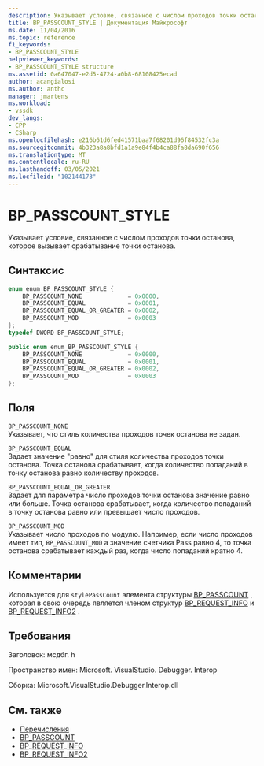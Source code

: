 ```yaml
---
description: Указывает условие, связанное с числом проходов точки останова, которое вызывает срабатывание точки останова.
title: BP_PASSCOUNT_STYLE | Документация Майкрософт
ms.date: 11/04/2016
ms.topic: reference
f1_keywords:
- BP_PASSCOUNT_STYLE
helpviewer_keywords:
- BP_PASSCOUNT_STYLE structure
ms.assetid: 0a647047-e2d5-4724-a0b8-68108425ecad
author: acangialosi
ms.author: anthc
manager: jmartens
ms.workload:
- vssdk
dev_langs:
- CPP
- CSharp
ms.openlocfilehash: e216b61d6fed41571baa7f68201d96f84532fc3a
ms.sourcegitcommit: 4b323a8a8bfd1a1a9e84f4b4ca88fa8da690f656
ms.translationtype: MT
ms.contentlocale: ru-RU
ms.lasthandoff: 03/05/2021
ms.locfileid: "102144173"
---
```

# <a name="bp_passcount_style"></a>BP_PASSCOUNT_STYLE
Указывает условие, связанное с числом проходов точки останова, которое вызывает срабатывание точки останова.

## <a name="syntax"></a>Синтаксис

```cpp
enum enum_BP_PASSCOUNT_STYLE {
    BP_PASSCOUNT_NONE             = 0x0000,
    BP_PASSCOUNT_EQUAL            = 0x0001,
    BP_PASSCOUNT_EQUAL_OR_GREATER = 0x0002,
    BP_PASSCOUNT_MOD              = 0x0003
};
typedef DWORD BP_PASSCOUNT_STYLE;
```

```csharp
public enum enum_BP_PASSCOUNT_STYLE {
    BP_PASSCOUNT_NONE             = 0x0000,
    BP_PASSCOUNT_EQUAL            = 0x0001,
    BP_PASSCOUNT_EQUAL_OR_GREATER = 0x0002,
    BP_PASSCOUNT_MOD              = 0x0003
};
```

## <a name="fields"></a>Поля
`BP_PASSCOUNT_NONE`\
Указывает, что стиль количества проходов точек останова не задан.

`BP_PASSCOUNT_EQUAL`\
Задает значение "равно" для стиля количества проходов точки останова. Точка останова срабатывает, когда количество попаданий в точку останова равно количеству проходов.

`BP_PASSCOUNT_EQUAL_OR_GREATER`\
Задает для параметра число проходов точки останова значение равно или больше. Точка останова срабатывает, когда количество попаданий в точку останова равно или превышает число проходов.

`BP_PASSCOUNT_MOD`\
Указывает число проходов по модулю. Например, если число проходов имеет тип, `BP_PASSCOUNT_MOD` а значение счетчика Pass равно 4, то точка останова срабатывает каждый раз, когда число попаданий кратно 4.

## <a name="remarks"></a>Комментарии
Используется для `stylePassCount` элемента структуры [BP_PASSCOUNT](../../../extensibility/debugger/reference/bp-passcount.md) , которая в свою очередь является членом структур [BP_REQUEST_INFO](../../../extensibility/debugger/reference/bp-request-info.md) и [BP_REQUEST_INFO2](../../../extensibility/debugger/reference/bp-request-info2.md) .

## <a name="requirements"></a>Требования
Заголовок: мсдбг. h

Пространство имен: Microsoft. VisualStudio. Debugger. Interop

Сборка: Microsoft.VisualStudio.Debugger.Interop.dll

## <a name="see-also"></a>См. также
- [Перечисления](../../../extensibility/debugger/reference/enumerations-visual-studio-debugging.md)
- [BP_PASSCOUNT](../../../extensibility/debugger/reference/bp-passcount.md)
- [BP_REQUEST_INFO](../../../extensibility/debugger/reference/bp-request-info.md)
- [BP_REQUEST_INFO2](../../../extensibility/debugger/reference/bp-request-info2.md)
